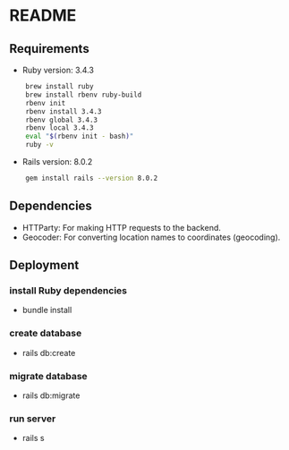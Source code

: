# README

## Requirements

* Ruby version: 3.4.3
```bash
    brew install ruby
    brew install rbenv ruby-build
    rbenv init
    rbenv install 3.4.3
    rbenv global 3.4.3
    rbenv local 3.4.3
    eval "$(rbenv init - bash)"
    ruby -v
```
* Rails version: 8.0.2
```bash
    gem install rails --version 8.0.2
```

## Dependencies
* HTTParty: For making HTTP requests to the backend.
* Geocoder: For converting location names to coordinates (geocoding).

## Deployment

### install Ruby dependencies
* bundle install

### create database
* rails db:create

### migrate database
* rails db:migrate

### run server
* rails s